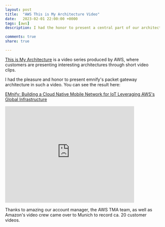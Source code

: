 ```yaml
---
layout: post
title:  "AWS This is My Architecture Video"
date:   2023-02-01 22:00:00 +0000
tags: [aws]
description: I had the honor to present a central part of our architecture in an AWS 'This is My Architecture Video'

comments: true
share: true

---
```


[This is My Architecture](https://aws.amazon.com/architecture/this-is-my-architecture) is a video series produced by AWS, where customers are presenting interesting architectures through short video clips.

I had the pleasure and honor to present emnify's packet gateway architecture in such a video. You can see the result here:

[EMnify: Building a Cloud Native Mobile Network for IoT Leveraging AWS's Global Infrastructure](https://www.youtube.com/watch?v=SC6n6J8Bi58)

<iframe width="420" height="315" src="http://www.youtube.com/embed/SC6n6J8Bi58" frameborder="0" allowfullscreen></iframe>

Thanks to amazing our account manager, the AWS TMA team, as well as Amazon's video crew came over to Munich to record ca. 20 customer videos.
